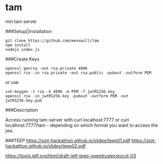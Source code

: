# tam
min tam server

###Setup||Installation

```ssh 
git clone https://github.com/mexxwill/tam
npm install
nodejs index.js
```

###Create Keys

```ssh
openssl genrsa -out rsa.private 4096
openssl rsa -in rsa.private -out rsa.public -pubout -outform PEM 
```
or use
```ssh
ssh-keygen -t rsa -b 4096 -m PEM -f jwtRS256.key
openssl rsa -in jwtRS256.key -pubout -outform PEM -out jwtRS256.key.pub
```

###Description

Access running tam-server with curl localhost:7777 or curl localhost:7777/tam - depending on which format you want to access the jws.

###TEEP
https://siot-hackathon.github.io/slides/teep01.pdf
https://siot-hackathon.github.io/slides/teep02.pdf

https://tools.ietf.org/html/draft-ietf-teep-opentrustprotocol-03
